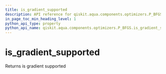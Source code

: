 ```yaml
---
title: is_gradient_supported
description: API reference for qiskit.aqua.components.optimizers.P_BFGS.is_gradient_supported
in_page_toc_min_heading_level: 1
python_api_type: property
python_api_name: qiskit.aqua.components.optimizers.P_BFGS.is_gradient_supported
---
```


# is\_gradient\_supported

Returns is gradient supported

